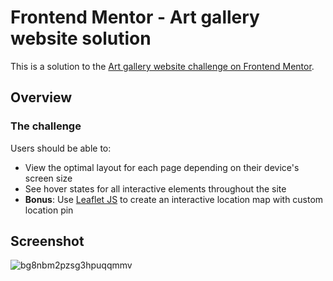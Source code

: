 # Frontend Mentor - Art gallery website solution

This is a solution to the [Art gallery website challenge on Frontend Mentor](https://www.frontendmentor.io/challenges/art-gallery-website-yVdrZlxyA).
## Overview

### The challenge

Users should be able to:

- View the optimal layout for each page depending on their device's screen size
- See hover states for all interactive elements throughout the site
- **Bonus**: Use [Leaflet JS](https://leafletjs.com/) to create an interactive location map with custom location pin
## Screenshot
![bg8nbm2pzsg3hpuqqmmv](https://user-images.githubusercontent.com/110342939/229345917-49f72b7f-a4ef-4105-84c5-4f9f8e5fdbcd.jpg)
